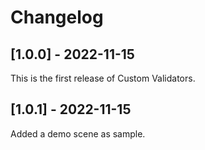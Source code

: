 # Changelog

## [1.0.0] - 2022-11-15
This is the first release of Custom Validators.

## [1.0.1] - 2022-11-15
Added a demo scene as sample.
